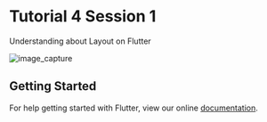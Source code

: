 # Tutorial 4 Session 1 

Understanding about Layout on Flutter

![image_capture](https://cybereye-community.com/img/Screen%20Shot%202018-08-10%20at%201.56.36%20AM.png)

## Getting Started

For help getting started with Flutter, view our online
[documentation](https://flutter.io/).
